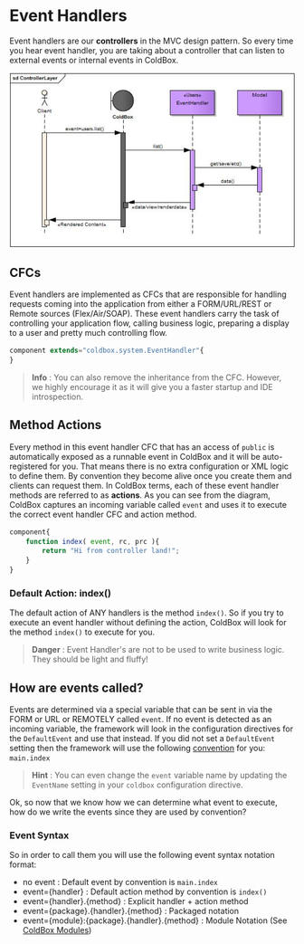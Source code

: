 # Event Handlers

Event handlers are our **controllers** in the MVC design pattern. So every time you hear event handler, you are taking about a controller that can listen to external events or internal events in ColdBox.

<img src="../images/ControllerLayer.jpg">

## CFCs
Event handlers are implemented as CFCs that are responsible for handling requests coming into the application from either a FORM/URL/REST or Remote sources (Flex/Air/SOAP). These event handlers carry the task of controlling your application flow, calling business logic, preparing a display to a user and pretty much controlling flow. 

```js
component extends="coldbox.system.EventHandler"{
}
```

> **Info** : You can also remove the inheritance from the CFC.  However, we highly encourage it as it will give you a faster startup and IDE introspection.

## Method Actions
Every method in this event handler CFC that has an access of `public` is automatically exposed as a runnable event in ColdBox and it will be auto-registered for you. That means there is no extra configuration or XML logic to define them. By convention they become alive once you create them and clients can request them. In ColdBox terms, each of these event handler methods are referred to as **actions**. As you can see from the diagram, ColdBox captures an incoming variable called `event` and uses it to execute the correct event handler CFC and action method.

```js
component{
	function index( event, rc, prc ){
		return "Hi from controller land!";
	}
}
```
### Default Action: index()
The default action of ANY handlers is the method `index()`.  So if you try to execute an event handler without defining the action, ColdBox will look for the method `index()` to execute for you.

> **Danger** : Event Handler's are not to be used to write business logic.  They should be light and fluffy!


## How are events called?
Events are determined via a special variable that can be sent in via the FORM or URL or REMOTELY called `event`.  If no event is detected as an incoming variable, the framework will look in the configuration directives for the `DefaultEvent` and use that instead. If you did not set a `DefaultEvent` setting then the framework will use the following [convention](../configuration/conventions.md) for you: `main.index`

> **Hint** : You can even change the `event` variable name by updating the `EventName` setting in your `coldbox` configuration directive.

Ok, so now that we know how we can determine what event to execute, how do we write the events since they are used by convention?

### Event Syntax
So in order to call them you will use the following event syntax notation format:

* no event : Default event by convention is `main.index`
* event={handler} : Default action method by convention is `index()`
* event={handler}.{method} : Explicit handler + action method
* event={package}.{handler}.{method} : Packaged notation
* event={module}:{package}.{handler}.{method} : Module Notation (See [ColdBox Modules](../modules/index.md))






